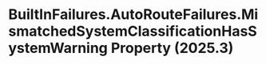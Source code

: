 # BuiltInFailures.AutoRouteFailures.MismatchedSystemClassificationHasSystemWarning Property (2025.3)

﻿